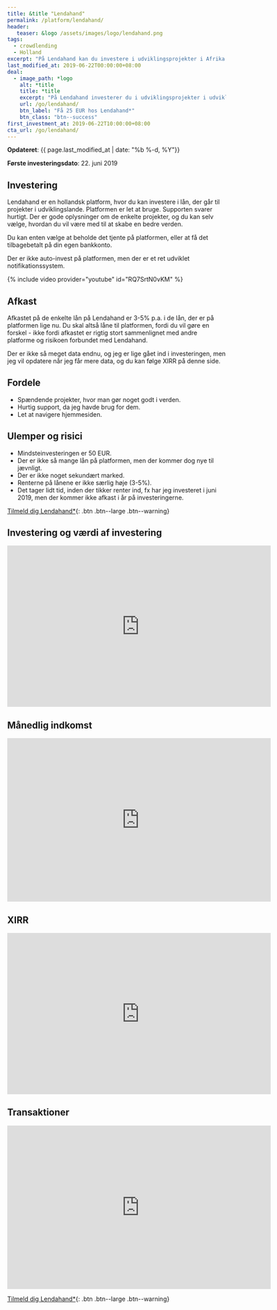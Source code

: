 ```yaml
---
title: &title "Lendahand"
permalink: /platform/lendahand/
header:
   teaser: &logo /assets/images/logo/lendahand.png
tags:
  - crowdlending
  - Holland
excerpt: "På Lendahand kan du investere i udviklingsprojekter i Afrika og Mongoliet. Opererer fra Holland."
last_modified_at: 2019-06-22T00:00:00+08:00
deal:
  - image_path: *logo
    alt: *title
    title: *title
    excerpt: "På Lendahand investerer du i udviklingsprojekter i udviklingslande. Du får 25 EUR ved oprettelsen."
    url: /go/lendahand/
    btn_label: "Få 25 EUR hos Lendahand*"
    btn_class: "btn--success"
first_investment_at: 2019-06-22T10:00:00+08:00
cta_url: /go/lendahand/
---
```


**Opdateret**: {{ page.last_modified_at | date: "%b %-d, %Y"}}

**Første investeringsdato**: 22. juni 2019

## Investering

Lendahand er en hollandsk platform, hvor du kan investere i lån, der går til projekter i udviklingslande. Platformen er let at bruge. Supporten svarer hurtigt. Der er gode oplysninger om de enkelte projekter, og du kan selv vælge, hvordan du vil være med til at skabe en bedre verden.

Du kan enten vælge at beholde det tjente på platformen, eller at få det tilbagebetalt på din egen bankkonto.

Der er ikke auto-invest på platformen, men der er et ret udviklet notifikationssystem.

{% include video provider="youtube" id="RQ7SrtN0vKM" %}

## Afkast

Afkastet på de enkelte lån på Lendahand er 3-5% p.a. i de lån, der er på platformen lige nu. Du skal altså låne til platformen, fordi du vil gøre en forskel - ikke fordi afkastet er rigtig stort sammenlignet med andre platforme og risikoen forbundet med Lendahand.

Der er ikke så meget data endnu, og jeg er lige gået ind i investeringen, men jeg vil opdatere når jeg får mere data, og du kan følge XIRR på denne side.

## Fordele

- Spændende projekter, hvor man gør noget godt i verden.
- Hurtig support, da jeg havde brug for dem.
- Let at navigere hjemmesiden.

## Ulemper og risici

- Mindsteinvesteringen er 50 EUR.
- Der er ikke så mange lån på platformen, men der kommer dog nye til jævnligt.
- Der er ikke noget sekundært marked.
- Renterne på lånene er ikke særlig høje (3-5%).
- Det tager lidt tid, inden der tikker renter ind, fx har jeg investeret i juni 2019, men der kommer ikke afkast i år på investeringerne.

[Tilmeld dig Lendahand\*](/go/lendahand/){: .btn .btn--large .btn--warning}

## Investering og værdi af investering

<iframe width="607" height="371" seamless frameborder="0" scrolling="no" src="https://docs.google.com/spreadsheets/d/e/2PACX-1vQKZZbdj1cM5A4yCXjtjhxowXHoMhioXI-OR-mEPmmGgqQhcSr250VUM8SGVvRkWZziWUYleizmqAC2/pubchart?oid=1590311830&amp;format=image"></iframe>

## Månedlig indkomst

<iframe width="607" height="376" seamless frameborder="0" scrolling="no" src="https://docs.google.com/spreadsheets/d/e/2PACX-1vQKZZbdj1cM5A4yCXjtjhxowXHoMhioXI-OR-mEPmmGgqQhcSr250VUM8SGVvRkWZziWUYleizmqAC2/pubchart?oid=771503161&amp;format=image"></iframe>

## XIRR

<iframe width="607" height="371" seamless frameborder="0" scrolling="no" src="https://docs.google.com/spreadsheets/d/e/2PACX-1vQKZZbdj1cM5A4yCXjtjhxowXHoMhioXI-OR-mEPmmGgqQhcSr250VUM8SGVvRkWZziWUYleizmqAC2/pubchart?oid=1673763695&amp;format=image"></iframe>

## Transaktioner

<iframe width="607" height="376" seamless frameborder="0" scrolling="no" src="https://docs.google.com/spreadsheets/d/e/2PACX-1vQKZZbdj1cM5A4yCXjtjhxowXHoMhioXI-OR-mEPmmGgqQhcSr250VUM8SGVvRkWZziWUYleizmqAC2/pubchart?oid=1985184428&amp;format=image"></iframe>

[Tilmeld dig Lendahand\*](/go/lendahand/){: .btn .btn--large .btn--warning}
